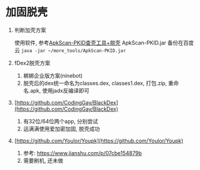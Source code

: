 # 加固脱壳

1. 判断加壳方案

    使用软件, 参考[ApkScan-PKID查壳工具+脱壳](https://www.52pojie.cn/thread-708085-1-1.html)
    ApkScan-PKID.jar 备份在百度云
    ```java -jar ~/more_tools/ApkScan-PKID.jar```

2. fDex2脱壳方案
    1. 梆梆企业版方案(ninebot)
    2. 脱壳后的dex统一命名为classes.dex, classes1.dex, 打包.zip, 重命名.apk, 使用jadx反编译即可

3. [https://github.com/CodingGay/BlackDex](https://github.com/CodingGay/BlackDex)
    1. 有32位/64位两个app, 分别尝试
    2. 运满满使用爱加密加固, 脱壳成功

4. [https://github.com/Youlor/Youpk](https://github.com/Youlor/Youpk)
    1. 参考: <https://www.jianshu.com/p/07cbe154879b>
    2. 需要刷机, 还未做
